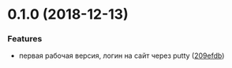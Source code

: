 <a name="0.1.0"></a>
# 0.1.0 (2018-12-13)


### Features

* первая рабочая версия, логин на сайт через putty ([209efdb](https://github.com/viasite-ansible/hain-plugin-ansible-server-site/commit/209efdb))



